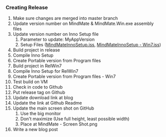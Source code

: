 ### Creating Release
	
1. Make sure changes are merged into master branch
2. Update version number on MindMate & MindMate.Win.exe assembly files
3. Update version number on Inno Setup file
    1. Parameter to update: MyAppVersion
    2. Setup Files ([MindMateInnoSetup.iss](https://github.com/umaranis/MindMate/blob/master/MindMate.Setup/MindMateInnoSetup.iss), [MindMateInnoSetup - Win7.iss](https://github.com/umaranis/MindMate/blob/master/MindMate.Setup/MindMateInnoSetup%20-%20Win7.iss))
4. Build project in release
5. Compile Inno Setup
6. Create Portable version from Program files
7. Build project in RelWin7
8. Compile Inno Setup for RelWin7
9. Create Portable version from Program files - Win7
10. Test build on VM
11. Check in code to Github
12. Put release tag on Github
13. Update download link at blog
14. Update the link at Github Readme
15. Update the main screen shot on GitHub
    1. Use the big monitor
    2. Don't maximize (Use full height, least possible width)
    3. Place at MindMate - Screen Shot.png
16. Write a new blog post

